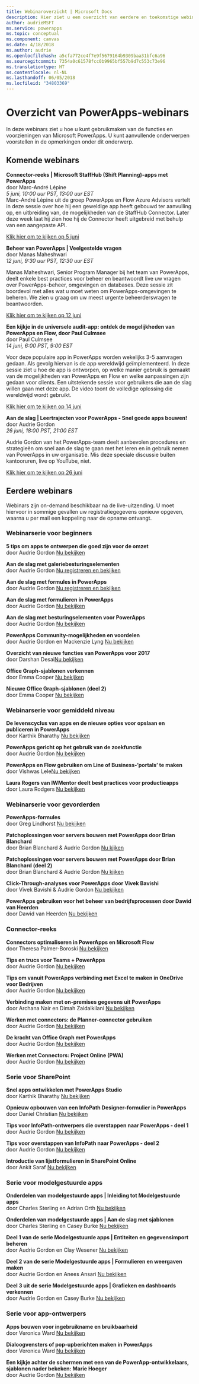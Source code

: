 ```yaml
---
title: Webinaroverzicht | Microsoft Docs
description: Hier ziet u een overzicht van eerdere en toekomstige webinars, inclusief tijd/datum en de besproken onderwerpen.
author: audrieMSFT
ms.service: powerapps
ms.topic: conceptual
ms.component: canvas
ms.date: 4/18/2018
ms.author: audrie
ms.openlocfilehash: a5cfa772ce4f7e9f5679164b9309baa31bfc6a96
ms.sourcegitcommit: 7354a0c61578fcc0b9965bf557b9d7c553c73e96
ms.translationtype: HT
ms.contentlocale: nl-NL
ms.lasthandoff: 06/05/2018
ms.locfileid: "34803369"
---
```

# <a name="powerapps-webinar-listing"></a>Overzicht van PowerApps-webinars #
In deze webinars ziet u hoe u kunt gebruikmaken van de functies en voorzieningen van Microsoft PowerApps. U kunt aanvullende onderwerpen voorstellen in de opmerkingen onder dit onderwerp.

## <a name="upcoming-webinars"></a>Komende webinars ##

**Connector-reeks | Microsoft StaffHub (Shift Planning)-apps met PowerApps**
<br>door Marc-André Lépine
<br>*5 juni, 10:00 uur PST, 13:00 uur EST*
<br>
Marc-André Lépine uit de groep PowerApps en Flow Azure Advisors vertelt in deze sessie over hoe hij een geweldige app heeft gebouwd ter aanvulling op, en uitbreiding van, de mogelijkheden van de StaffHub Connector. Later deze week laat hij zien hoe hij de Connector heeft uitgebreid met behulp van een aangepaste API.  

[Klik hier om te kijken op 5 juni](https://www.youtube.com/watch?v=LAximnEnKy8)

**Beheer van PowerApps | Veelgestelde vragen**
<br>door Manas Maheshwari
<br>*12 juni, 9:30 uur PST, 12:30 uur EST*

Manas Maheshwari, Senior Program Manager bij het team van PowerApps, deelt enkele best practices voor beheer en beantwoordt live uw vragen over PowerApps-beheer, omgevingen en databases. Deze sessie zit boordevol met alles wat u moet weten om PowerApps-omgevingen te beheren. We zien u graag om uw meest urgente beheerdersvragen te beantwoorden.

[Klik hier om te kijken op 12 juni](https://www.youtube.com/watch?v=9Sy_vT5kIts)

**Een kijkje in de universele audit-app: ontdek de mogelijkheden van PowerApps en Flow, door Paul Culmsee**
<br>door Paul Culmsee
<br>*14 juni, 6:00 PST, 9:00 EST*

Voor deze populaire app in PowerApps worden wekelijks 3-5 aanvragen gedaan. Als gevolg hiervan is de app wereldwijd geïmplementeerd. In deze sessie ziet u hoe de app is ontworpen, op welke manier gebruik is gemaakt van de mogelijkheden van PowerApps en Flow en welke aanpassingen zijn gedaan voor clients. Een uitstekende sessie voor gebruikers die aan de slag willen gaan met deze app. De video toont de volledige oplossing die wereldwijd wordt gebruikt. 

[Klik hier om te kijken op 14 juni](https://www.youtube.com/watch?v=6Wn47bDOMEE)

**Aan de slag | Leertrajecten voor PowerApps - Snel goede apps bouwen!**
<br>door Audrie Gordon
<br>*26 juni, 18:00 PST, 21:00 EST*

Audrie Gordon van het PowerApps-team deelt aanbevolen procedures en strategieën om snel aan de slag te gaan met het leren en in gebruik nemen van PowerApps in uw organisatie. Mis deze speciale discussie buiten kantooruren, live op YouTube, niet. 

[Klik hier om te kijken op 26 juni](https://www.youtube.com/watch?v=ykNRxKvAirg)

## <a name="past-webinars"></a>Eerdere webinars ##
Webinars zijn on-demand beschikbaar na de live-uitzending. U moet hiervoor in sommige gevallen uw registratiegegevens opnieuw opgeven, waarna u per mail een koppeling naar de opname ontvangt. 

### <a name="beginner-webinar-series"></a>Webinarserie voor beginners ###
**5 tips om apps te ontwerpen die goed zijn voor de omzet**
<br>door Audrie Gordon [Nu bekijken](https://powerusers.microsoft.com/t5/Live-Events-and-Webinars/Top-5-tips-for-designing-and-building-PowerApps-that-mean/m-p/116843)

**Aan de slag met galeriebesturingselementen**
<br>door Audrie Gordon [Nu registreren en bekijken](https://info.microsoft.com/US-EAD-WBNR-FY17-02Feb-28-GettingStartedwithPowerAppsGalleries300759_01Registration-ForminBody.html)

**Aan de slag met formules in PowerApps** 
<br>door Audrie Gordon [Nu registreren en bekijken](https://info.microsoft.com/US-EAD-WBNR-FY17-03Mar-14-GettingStartedwithPowerAppsFormulas300770_01Registration-ForminBody.html)

**Aan de slag met formulieren in PowerApps**
<br>door Audrie Gordon [Nu bekijken](https://powerusers.microsoft.com/t5/Live-Events-and-Webinars/Getting-Started-with-PowerApp-Forms/m-p/116842)

**Aan de slag met besturingselementen voor PowerApps**
<br>door Audrie Gordon [Nu bekijken](https://powerusers.microsoft.com/t5/Live-Events-and-Webinars/Introduction-to-PowerApps-Controls/m-p/116844)

**PowerApps Community-mogelijkheden en voordelen**
<br> door Audrie Gordon en Mackenzie Lyng [Nu bekijken](https://powerusers.microsoft.com/t5/Live-Events-and-Webinars/PowerApps-Community-Opportunities-and-Rewards/m-p/116856)

**Overzicht van nieuwe functies van PowerApps voor 2017**
<br>door Darshan Desai[Nu bekijken](https://powerusers.microsoft.com/t5/Live-Events-and-Webinars/Overview-of-PowerApps-Feature-Releases-for-2017/m-p/116858)

**Office Graph-sjablonen verkennen**
<br>door Emma Cooper [Nu bekijken](https://powerusers.microsoft.com/t5/Live-Events-and-Webinars/Getting-Started-New-Office-Graph-Templates-Part-1-by-Emma-Cooper/m-p/81860)

**Nieuwe Office Graph-sjablonen (deel 2)**
<br>door Emma Cooper [Nu bekijken](https://powerusers.microsoft.com/t5/Live-Events-and-Webinars/Getting-Started-New-Office-Graph-Templates-Part-2-by-Emma-Cooper/m-p/116840)

### <a name="intermediate-webinar-series"></a>Webinarserie voor gemiddeld niveau ###
**De levenscyclus van apps en de nieuwe opties voor opslaan en publiceren in PowerApps**
<br>door Karthik Bharathy [Nu bekijken](https://powerusers.microsoft.com/t5/Live-Events-and-Webinars/Application-LIfecycle-with-the-new-Save-and-publish-options-in/m-p/116860)

**PowerApps gericht op het gebruik van de zoekfunctie**
<br>door Audrie Gordon [Nu bekijken](https://powerusers.microsoft.com/t5/Live-Events-and-Webinars/PowerApps-Focus-on-Using-the-Lookup-Function/m-p/116866)

**PowerApps en Flow gebruiken om Line of Business-’portals’ te maken**
<br>door Vishwas Lele[Nu bekijken](https://powerusers.microsoft.com/t5/Live-Events-and-Webinars/Using-PowerApps-and-Flow-to-create-Line-of-Business-portals-by/m-p/116869)

**Laura Rogers van IWMentor deelt best practices voor productieapps**
<br>door Laura Rodgers [Nu bekijken](https://powerusers.microsoft.com/t5/Live-Events-and-Webinars/Laura-Rogers-from-IWMentor-Shares-Best-Practices-for-Production/m-p/116871)

### <a name="advanced-webinar-series"></a>Webinarserie voor gevorderden ###
**PowerApps-formules**
<br>door Greg Lindhorst [Nu bekijken](https://powerusers.microsoft.com/t5/Live-Events-and-Webinars/Deep-dive-on-formulas-by-Greg-Lindhorst/m-p/116899)

**Patchoplossingen voor servers bouwen met PowerApps door Brian Blanchard**
<br>door Brian Blanchard & Audrie Gordon [Nu kijken](https://powerusers.microsoft.com/t5/Live-Events-and-Webinars/Building-Server-Patching-Solutions-with-PowerApps-by-Brian/m-p/116901)

**Patchoplossingen voor servers bouwen met PowerApps door Brian Blanchard (deel 2)**
<br>door Brian Blanchard & Audrie Gordon [Nu kijken](https://powerusers.microsoft.com/t5/Live-Events-and-Webinars/Building-Server-Patching-Solutions-with-PowerApps-by-Brian/m-p/116902)

**Click-Through-analyses voor PowerApps door Vivek Bavishi**
<br>door Vivek Bavishi & Audrie Gordon [Nu bekijken](https://powerusers.microsoft.com/t5/Live-Events-and-Webinars/Click-Through-PowerApps-Analytics-by-Vivek-Bavishi/m-p/116906)

 **PowerApps gebruiken voor het beheer van bedrijfsprocessen door Dawid van Heerden**
<br>door Dawid van Heerden [Nu bekijken](https://powerusers.microsoft.com/t5/Live-Events-and-Webinars/Using-PowerApps-and-Flow-for-Business-Process-Management/m-p/116907)

### <a name="connector-series"></a>Connector-reeks ###
**Connectors optimaliseren in PowerApps en Microsoft Flow**
<br>door Theresa Palmer-Boroski [Nu bekijken](https://powerusers.microsoft.com/t5/Live-Events-and-Webinars/Optimizing-Connectors-in-PowerApps-and-Microsoft-Flow-by-Theresa/m-p/116874)

**Tips en trucs voor Teams + PowerApps**
<br>door Audrie Gordon [Nu bekijken](https://powerusers.microsoft.com/t5/Live-Events-and-Webinars/Teams-PowerApps-Tips-and-Tricks/m-p/116846)

**Tips om vanuit PowerApps verbinding met Excel te maken in OneDrive voor Bedrijven**
<br>door Audrie Gordon [Nu bekijken](https://powerusers.microsoft.com/t5/Live-Events-and-Webinars/Pro-tips-for-connecting-to-Excel-from-PowerApps-by-Audrie-Gordon/m-p/116881)

**Verbinding maken met on-premises gegevens uit PowerApps**
<br>door Archana Nair en Dimah Zaidalkilani [Nu bekijken](https://powerusers.microsoft.com/t5/Live-Events-and-Webinars/Connecting-to-On-Premises-Data-from-PowerApps/m-p/116885)

**Werken met connectors: de Planner-connector gebruiken**
<br> door Audrie Gordon [Nu bekijken](https://powerusers.microsoft.com/t5/Live-Events-and-Webinars/Using-the-Planner-Connector/m-p/116886)

**De kracht van Office Graph met PowerApps**
<br>door Audrie Gordon [Nu bekijken](https://powerusers.microsoft.com/t5/Live-Events-and-Webinars/The-Power-of-Office-Graph-with-PowerApps/m-p/116888)

**Werken met Connectors: Project Online (PWA)**
<br>door Audrie Gordon [Nu bekijken](https://powerusers.microsoft.com/t5/Live-Events-and-Webinars/Connecting-to-Project-Online-PWA/m-p/116889)

### <a name="sharepoint-series"></a>Serie voor SharePoint ###
**Snel apps ontwikkelen met PowerApps Studio**
<br>door Karthik Bharathy [Nu bekijken](https://powerusers.microsoft.com/t5/Live-Events-and-Webinars/Rapidly-build-applications-with-PowerApps-Studio/m-p/116849)

**Opnieuw opbouwen van een InfoPath Designer-formulier in PowerApps**
<br>door Daniel Christian [Nu bekijken](https://powerusers.microsoft.com/t5/Live-Events-and-Webinars/Rebuilding-an-InfoPath-Designer-Form/m-p/116909)

**Tips voor InfoPath-ontwerpers die overstappen naar PowerApps - deel 1**
<br>door Audrie Gordon [Nu bekijken](https://powerusers.microsoft.com/t5/Live-Events-and-Webinars/Tips-for-InfoPath-Designers-Transitioning-to-PowerApps-Part-1/m-p/116910)

**Tips voor overstappen van InfoPath naar PowerApps - deel 2**
<br>door Audrie Gordon [Nu bekijken](https://powerusers.microsoft.com/t5/Live-Events-and-Webinars/Tips-for-InfoPath-Designers-Transitioning-to-PowerApps-Part-2/m-p/116912)

**Introductie van lijstformulieren in SharePoint Online**
<br>door Ankit Saraf [Nu bekijken](https://powerusers.microsoft.com/t5/Live-Events-and-Webinars/Introducing-List-Forms-in-SharePoint-Online/m-p/116916)

### <a name="model-driven-series"></a>Serie voor modelgestuurde apps ###
**Onderdelen van modelgestuurde apps | Inleiding tot Modelgestuurde apps**
<br>door Charles Sterling en Adrian Orth [Nu bekijken](https://powerusers.microsoft.com/t5/Live-Events-and-Webinars/Model-Driven-App-Series-Introduction-to-Model-Driven-Apps/m-p/116820)

**Onderdelen van modelgestuurde apps | Aan de slag met sjablonen**
<br>door Charles Sterling en Casey Burke [Nu bekijken](https://powerusers.microsoft.com/t5/Live-Events-and-Webinars/Understanding-Model-Driven-App-Templates/m-p/116833)

**Deel 1 van de serie Modelgestuurde apps | Entiteiten en gegevensimport beheren**
<br>door Audrie Gordon en Clay Wesener [Nu bekijken](https://powerusers.microsoft.com/t5/Live-Events-and-Webinars/Model-Driven-App-Components-Part-1-Managing-Entities-and-Data/m-p/116837)

**Deel 2 van de serie Modelgestuurde apps | Formulieren en weergaven maken**
<br>door Audrie Gordon en Anees Ansari [Nu bekijken](https://powerusers.microsoft.com/t5/Live-Events-and-Webinars/Model-Driven-App-Components-Part-2-Creating-Forms-and-Views-with/m-p/116838)

**Deel 3 uit de serie Modelgestuurde apps | Grafieken en dashboards verkennen**
<br>door Audrie Gordon en Casey Burke [Nu bekijken](https://powerusers.microsoft.com/t5/Live-Events-and-Webinars/Model-Driven-App-Components-Part-3-Exploring-Charts-and/m-p/119732)

### <a name="app-designer-series"></a>Serie voor app-ontwerpers ###
**Apps bouwen voor ingebruikname en bruikbaarheid**
<br>door Veronica Ward [Nu bekijken](https://powerusers.microsoft.com/t5/Live-Events-and-Webinars/Building-Apps-for-Adoption-and-Usability-with-Veronica-Ward/m-p/117625#M38)

**Dialoogvensters of pop-upberichten maken in PowerApps**
<br>door Veronica Ward [Nu bekijken](https://powerusers.microsoft.com/t5/Live-Events-and-Webinars/Building-Dialogs-in-PowerApps-by-Veronica-Ward/m-p/117627#M39)

**Een kijkje achter de schermen met een van de PowerApp-ontwikkelaars, sjablonen nader bekeken: Marie Hoeger**
<br>door Audrie Gordon [Nu bekijken](https://powerusers.microsoft.com/t5/Live-Events-and-Webinars/Developer-Intro-and-Discussing-Templates/m-p/116848)
